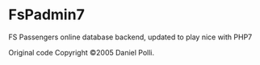 # FsPadmin7
FS Passengers online database backend, updated to play nice with PHP7

Original code Copyright &copy;2005 Daniel Polli. 
